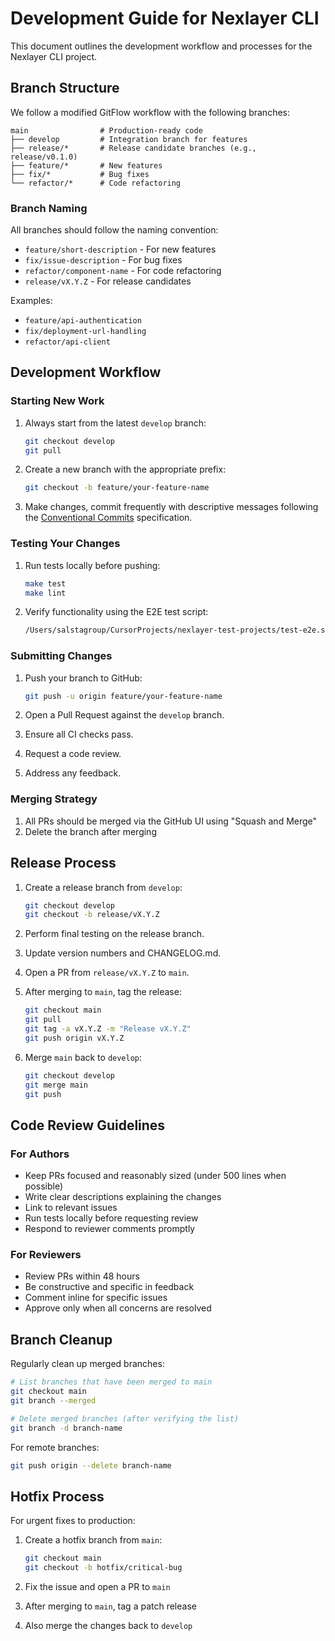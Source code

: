# Development Guide for Nexlayer CLI

This document outlines the development workflow and processes for the Nexlayer CLI project.

## Branch Structure

We follow a modified GitFlow workflow with the following branches:

```
main                # Production-ready code
├── develop         # Integration branch for features
├── release/*       # Release candidate branches (e.g., release/v0.1.0)
├── feature/*       # New features
├── fix/*           # Bug fixes 
└── refactor/*      # Code refactoring
```

### Branch Naming

All branches should follow the naming convention:

- `feature/short-description` - For new features
- `fix/issue-description` - For bug fixes
- `refactor/component-name` - For code refactoring
- `release/vX.Y.Z` - For release candidates

Examples:
- `feature/api-authentication`
- `fix/deployment-url-handling`
- `refactor/api-client`

## Development Workflow

### Starting New Work

1. Always start from the latest `develop` branch:
   ```bash
   git checkout develop
   git pull
   ```

2. Create a new branch with the appropriate prefix:
   ```bash
   git checkout -b feature/your-feature-name
   ```

3. Make changes, commit frequently with descriptive messages following the [Conventional Commits](https://www.conventionalcommits.org/) specification.

### Testing Your Changes

1. Run tests locally before pushing:
   ```bash
   make test
   make lint
   ```

2. Verify functionality using the E2E test script:
   ```bash
   /Users/salstagroup/CursorProjects/nexlayer-test-projects/test-e2e.sh
   ```

### Submitting Changes

1. Push your branch to GitHub:
   ```bash
   git push -u origin feature/your-feature-name
   ```

2. Open a Pull Request against the `develop` branch.
3. Ensure all CI checks pass.
4. Request a code review.
5. Address any feedback.

### Merging Strategy

1. All PRs should be merged via the GitHub UI using "Squash and Merge"
2. Delete the branch after merging

## Release Process

1. Create a release branch from `develop`:
   ```bash
   git checkout develop
   git checkout -b release/vX.Y.Z
   ```

2. Perform final testing on the release branch.
3. Update version numbers and CHANGELOG.md.
4. Open a PR from `release/vX.Y.Z` to `main`.
5. After merging to `main`, tag the release:
   ```bash
   git checkout main
   git pull
   git tag -a vX.Y.Z -m "Release vX.Y.Z"
   git push origin vX.Y.Z
   ```
6. Merge `main` back to `develop`:
   ```bash
   git checkout develop
   git merge main
   git push
   ```

## Code Review Guidelines

### For Authors

- Keep PRs focused and reasonably sized (under 500 lines when possible)
- Write clear descriptions explaining the changes
- Link to relevant issues
- Run tests locally before requesting review
- Respond to reviewer comments promptly

### For Reviewers

- Review PRs within 48 hours
- Be constructive and specific in feedback
- Comment inline for specific issues
- Approve only when all concerns are resolved

## Branch Cleanup

Regularly clean up merged branches:

```bash
# List branches that have been merged to main
git checkout main
git branch --merged

# Delete merged branches (after verifying the list)
git branch -d branch-name
```

For remote branches:
```bash
git push origin --delete branch-name
```

## Hotfix Process

For urgent fixes to production:

1. Create a hotfix branch from `main`:
   ```bash
   git checkout main
   git checkout -b hotfix/critical-bug
   ```

2. Fix the issue and open a PR to `main`
3. After merging to `main`, tag a patch release
4. Also merge the changes back to `develop` 